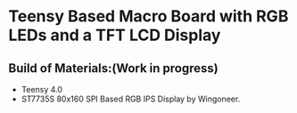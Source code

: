 # Teensy Based Macro Board with RGB LEDs and a TFT LCD Display

## Build of Materials:(Work in progress) 
- Teensy 4.0
- ST7735S 80x160 SPI Based RGB IPS Display by Wingoneer. 